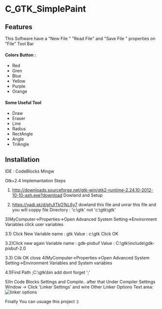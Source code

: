 # C_GTK_SimplePaint

## Features
This Software have a "New File " "Read File" and  "Save File " properties on "File"  Tool  Bar 
#### Colors Button :
* Red
* Gren
* Blue
* Yellow
* Purple
* Orange

#### Some Useful Tool
* Draw
* Eraser
* Line
* Radius
* RectAngle 
* Angle
* TriAngle 






## Installation 

IDE : CodeBlocks Mingw

Gtk+2.4 Implemantation Steps
1) http://downloads.sourceforge.net/gtk-win/gtk2-runtime-2.24.10-2012-10-10-ash.exe?download Dowland and Setup

2) https://yadi.sk/d/phJITkO1kL6y7 dowland this file and unrar this file and you will coppy file Directory : 'c:\gtk\' not 'c:\gtk\gtk'

3)MyComputer->Properties->Open Advanced System Setting->Environment Variables click user variables

3.1) Click New
Variable name	: gtk
Value			: c:\gtk
Click OK 

3.2)Click new again 
Variable name	: gdk-pixbuf
Value			: C:\gtk\include\gdk-pixbuf-2.0

3.3) Cilk OK  close 
4)MyComputer->Properties->Open Advanced System Setting->Environment Variables and  System variables 

4.1)Find Path
	;C:\gtk\bin
		add dont forget ';' 

5)In Code Blocks Settings  and Compile.. after that Under  Compiler Settings Window -> Click 'Linker Settings' and wire   Other  Linker Options Text area:
![linker options](https://user-images.githubusercontent.com/24591571/27910426-ce10a14a-625d-11e7-8805-8b265886d744.PNG)



Finally You can  usuage this project :) 

